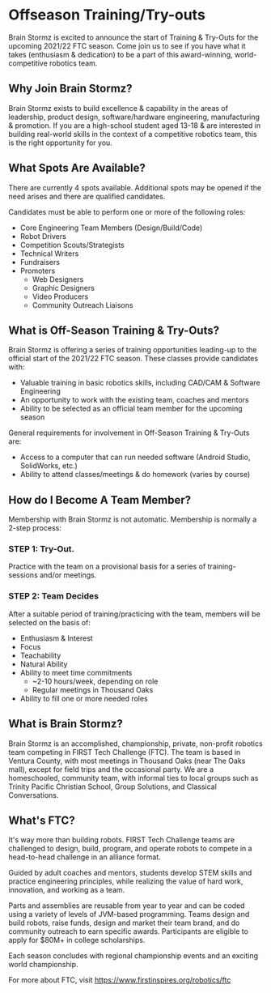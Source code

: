 # Offseason Training/Try-outs

Brain Stormz is excited to announce the start of Training & Try-Outs for the upcoming 2021/22 FTC season. Come join us to see if you have what it takes (enthusiasm & dedication) to be a part of this award-winning, world-competitive robotics team.

## Why Join Brain Stormz?

Brain Stormz exists to build excellence & capability in the areas of leadership, product design, software/hardware engineering, manufacturing & promotion. If you are a high-school student aged 13-18 & are interested in building real-world skills in the context of a competitive robotics team, this is the right opportunity for you.

## What Spots Are Available?

There are currently 4 spots available. Additional spots may be opened if the need arises and there are qualified candidates.

Candidates must be able to perform one or more of the following roles:

- Core Engineering Team Members (Design/Build/Code)
- Robot Drivers
- Competition Scouts/Strategists
- Technical Writers
- Fundraisers
- Promoters
    - Web Designers
    - Graphic Designers
    - Video Producers
    - Community Outreach Liaisons

## What is Off-Season Training & Try-Outs?

Brain Stormz is offering a series of training opportunities leading-up to the official start of the 2021/22 FTC season. These classes provide candidates with:

- Valuable training in basic robotics skills, including CAD/CAM & Software Engineering
- An opportunity to work with the existing team, coaches and mentors
- Ability to be selected as an official team member for the upcoming season

General requirements for involvement in Off-Season Training & Try-Outs are:

- Access to a computer that can run needed software (Android Studio, SolidWorks, etc.)
- Ability to attend classes/meetings & do homework (varies by course)

<!-- The schedule is subject to change, but currently includes:

- Intro to SolidWorks (2-10 hours/week, meeting on Monday evenings)
- Programming Bootcamp (May 12-16th) -->

## How do I Become A Team Member?

Membership with Brain Stormz is not automatic.  Membership is normally a 2-step process:

### STEP 1: Try-Out.

Practice with the team on a provisional basis for a series of training-sessions and/or meetings.

### STEP 2: Team Decides

After a suitable period of training/practicing with the team, members will be selected on the basis of:

- Enthusiasm & Interest
- Focus
- Teachability
- Natural Ability
- Ability to meet time commitments
    - ~2-10 hours/week, depending on role
    - Regular meetings in Thousand Oaks
- Ability to fill one or more needed roles

## What is Brain Stormz?

Brain Stormz is an accomplished, championship, private, non-profit robotics team competing in FIRST Tech Challenge (FTC).  The team is based in Ventura County, with most meetings in Thousand Oaks (near The Oaks mall), except for field trips and the occasional party.  We are a homeschooled, community team, with informal ties to local groups such as Trinity Pacific Christian School, Group Solutions, and Classical Conversations.

## What's FTC?

It's way more than building robots.  FIRST Tech Challenge teams are challenged to design, build, program, and operate robots to compete in a head-to-head challenge in an alliance format.

Guided by adult coaches and mentors, students develop STEM skills and practice engineering principles, while realizing the value of hard work, innovation, and working as a team.

Parts and assemblies are reusable from year to year and can be coded using a variety of levels of JVM-based programming.  Teams design and build robots, raise funds, design and market their team brand, and do community outreach to earn specific awards. Participants are eligible to apply for $80M+ in college scholarships.

Each season concludes with regional championship events and an exciting world championship.

For more about FTC, visit https://www.firstinspires.org/robotics/ftc




